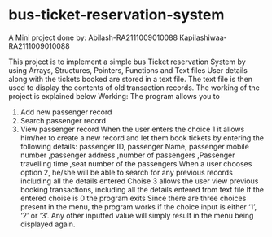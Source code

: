 # bus-ticket-reservation-system

A Mini project done by:
Abilash-RA2111009010088
Kapilashiwaa-RA2111009010088

This project is to implement a simple bus Ticket reservation System by using Arrays, Structures, Pointers, Functions and Text files 
User details along with the tickets booked are stored in a text file. The text file is then used to display the contents of old transaction records. The working of the project is explained below
Working: The program allows you to 
1)	Add new passenger record
2)	Search passenger record
3)	View passenger record
When the user enters the choice 1 it allows him/her to create a new record and let them book tickets by entering the following details: passenger ID, passenger Name, passenger mobile number ,passenger address ,number of passengers ,Passenger travelling time ,seat number of the passengers
When a user chooses option 2, he/she will be able to search for any previous records including all the details entered
Choise 3 allows the user view previous booking transactions, including all the details entered from text file
If the entered choise is 0 the program exits
Since there are three choices present in the menu, the program works if the choice input is either ‘1’, ‘2’ or ‘3’. Any other inputted value will simply result in the menu being displayed again. 
